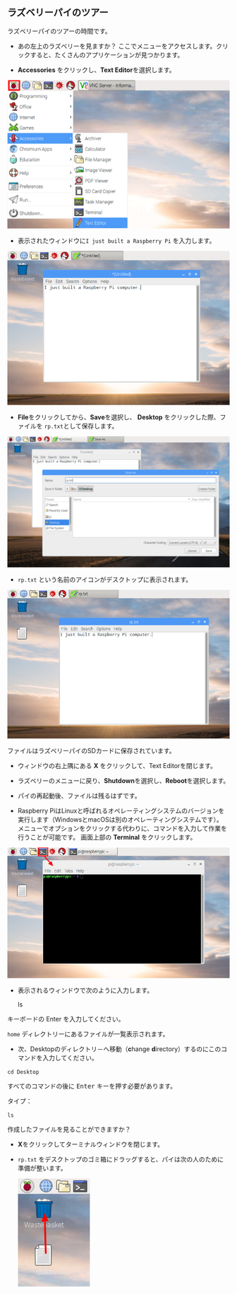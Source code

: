 ## ラズベリーパイのツアー

ラズベリーパイのツアーの時間です。

+ あの左上のラズベリーを見ますか？ ここでメニューをアクセスします。クリックすると、たくさんのアプリケーションが見つかります。

+ **Accessories** をクリックし、**Text Editor**を選択します。

![スクリーンショット](images/pi-accessories.png)

+ 表示されたウィンドウに`I just built a Raspberry Pi` を入力します。

![スクリーンショット](images/pi-text-editor.png)

+ **File**をクリックしてから、**Save**を選択し、 **Desktop** をクリックした際、ファイルを `rp.txt`として保存します。

![スクリーンショット](images/pi-save.png)

+ `rp.txt` という名前のアイコンがデスクトップに表示されます。

![スクリーンショット](images/pi-saved.png)

ファイルはラズベリーパイのSDカードに保存されています。

+ ウィンドウの右上隅にある **X** をクリックして、Text Editorを閉じます。

+ ラズベリーのメニューに戻り、**Shutdown**を選択し、**Reboot**を選択します。

+ パイの再起動後、ファイルは残るはずです。

+ Raspberry PiはLinuxと呼ばれるオペレーティングシステムのバージョンを実行します（WindowsとmacOSは別のオペレーティングシステムです）。 メニューでオプションをクリックする代わりに、コマンドを入力して作業を行うことが可能です。 画面上部の **Terminal** をクリックします。

![スクリーンショット](images/pi-command-prompt.png)

+ 表示されるウィンドウで次のように入力します。

    ls
    

キーボードの</kbd> Enter <kbd>を入力してください。</p> 

<p>
  <code>home</code> ディレクトリーにあるファイルが一覧表示されます。
</p>

<ul>
  <li>
    次、Desktopのディレクトリ－へ移動（<strong>c</strong>hange <strong>d</strong>irectory）するのにこのコマンドを入力してください。
  </li>
</ul>

<pre><code>cd Desktop
</code></pre>

<p>
  すべてのコマンドの後に <kbd>Enter</kbd> キーを押す必要があります。
</p>

<p>
  タイプ：
</p>

<pre><code>ls
</code></pre>

<p>
  作成したファイルを見ることができますか？
</p>

<ul>
  <li>
    <p>
      <strong>X</strong>をクリックしてターミナルウィンドウを閉じます。
    </p>
  </li>
  <li>
    <p>
      <code>rp.txt</code> をデスクトップのゴミ箱にドラッグすると、パイは次の人のために準備が整います。
    </p>
    <p>
      <img src="images/pi-waste.png" alt="スクリーンショット" />
    </p>
  </li>
</ul>